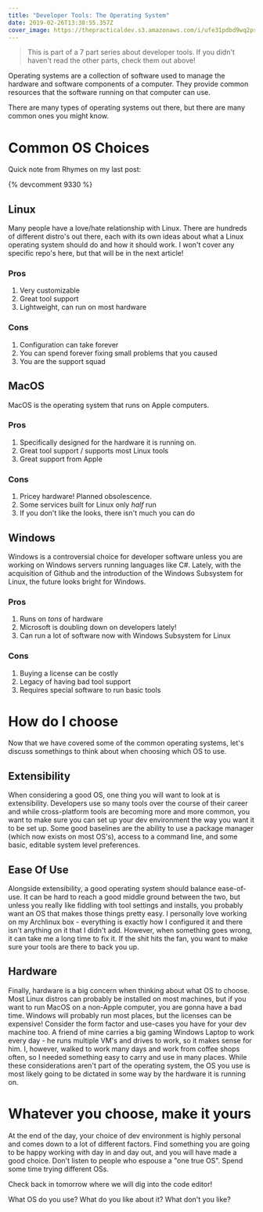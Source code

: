 ```yaml
---
title: "Developer Tools: The Operating System"
date: 2019-02-26T13:38:55.357Z
cover_image: https://thepracticaldev.s3.amazonaws.com/i/ufe31pdbd9wq2psethkt.png
---
```

> This is part of a 7 part series about developer tools. If you didn't haven't read the other parts, check them out above!

Operating systems are a collection of software used to manage the hardware and software components of a computer. They provide common resources that the software running on that computer can use.

There are many types of operating systems out there, but there are many common ones you might know. 

# Common OS Choices

Quick note from Rhymes on my last post:

{% devcomment 9330 %}

## Linux

Many people have a love/hate relationship with Linux. There are hundreds of different distro's out there, each with its own ideas about what a Linux operating system should do and how it should work. I won't cover any specific repo's here, but that will be in the next article!

### Pros
1. Very customizable
2. Great tool support
3. Lightweight, can run on most hardware

### Cons
1. Configuration can take forever
2. You can spend forever fixing small problems that you caused
3. You are the support squad

## MacOS

MacOS is the operating system that runs on Apple computers. 

### Pros
1. Specifically designed for the hardware it is running on.
2. Great tool support / supports most Linux tools
3. Great support from Apple

### Cons
1. Pricey hardware! Planned obsolescence.
2. Some services built for Linux only _half_ run
3. If you don't like the looks, there isn't much you can do

## Windows

Windows is a controversial choice for developer software unless you are working on Windows servers running languages like C#. Lately, with the acquisition of Github and the introduction of the Windows Subsystem for Linux, the future looks bright for Windows.

### Pros
1. Runs on _tons_ of hardware
2. Microsoft is doubling down on developers lately!
3. Can run a lot of software now with Windows Subsystem for Linux

### Cons
1. Buying a license can be costly
2. Legacy of having bad tool support
3. Requires special software to run basic tools

# How do I choose

Now that we have covered some of the common operating systems, let's discuss somethings to think about when choosing which OS to use.

## Extensibility

When considering a good OS, one thing you will want to look at is extensibility. Developers use so many tools over the course of their career and while cross-platform tools are becoming more and more common, you want to make sure you can set up your dev environment the way you want it to be set up. Some good baselines are the ability to use a package manager (which now exists on most OS's), access to a command line, and some basic, editable system level preferences.

## Ease Of Use

Alongside extensibility, a good operating system should balance ease-of-use. It can be hard to reach a good middle ground between the two, but unless you really like fiddling with tool settings and installs, you probably want an OS that makes those things pretty easy. I personally love working on my Archlinux box - everything is exactly how I configured it and there isn't anything on it that I didn't add. However, when something goes wrong, it can take me a long time to fix it. If the shit hits the fan, you want to make sure your tools are there to back you up.

## Hardware

Finally, hardware is a big concern when thinking about what OS to choose. Most Linux distros can probably be installed on most machines, but if you want to run MacOS on a non-Apple computer, you are gonna have a bad time. Windows will probably run most places, but the licenses can be expensive! Consider the form factor and use-cases you have for your dev machine too. A friend of mine carries a big gaming Windows Laptop to work every day - he runs multiple VM's and drives to work, so it makes sense for him. I, however, walked to work many days and work from coffee shops often, so I needed something easy to carry and use in many places. While these considerations aren't part of the operating system, the OS you use is most likely going to be dictated in some way by the hardware it is running on.

# Whatever you choose, make it yours

At the end of the day, your choice of dev environment is highly personal and comes down to a lot of different factors. Find something you are going to be happy working with day in and day out, and you will have made a good choice. Don't listen to people who espouse a "one true OS". Spend some time trying different OSs. 

Check back in tomorrow where we will dig into the code editor!

What OS do you use? What do you like about it? What don't you like?
